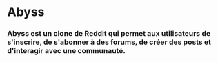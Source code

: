 # Abyss
### Abyss est un clone de Reddit qui permet aux utilisateurs de s'inscrire, de s'abonner à des forums, de créer des posts et d'interagir avec une communauté.

